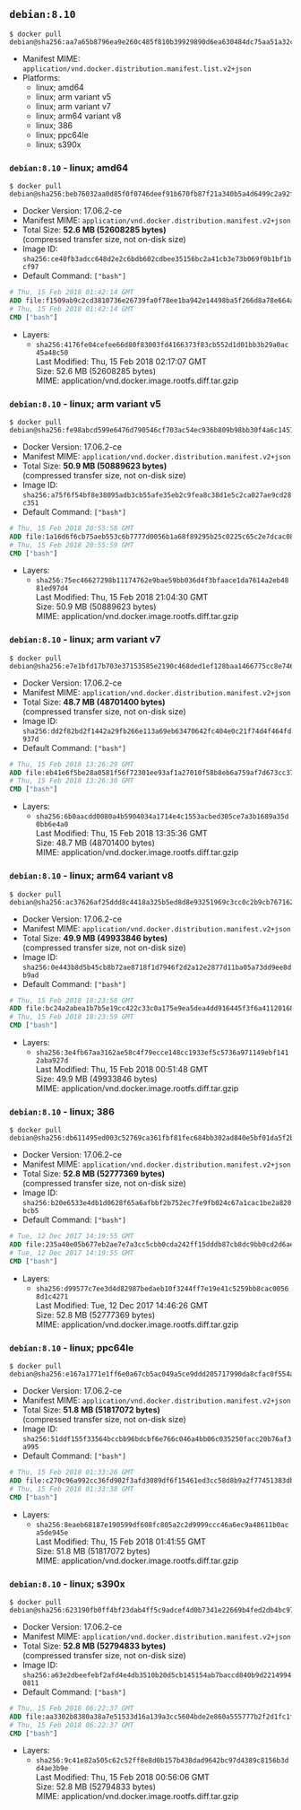 ## `debian:8.10`

```console
$ docker pull debian@sha256:aa7a65b8796ea9e260c485f810b39929890d6ea630484dc75aa51a32c93af8ce
```

-	Manifest MIME: `application/vnd.docker.distribution.manifest.list.v2+json`
-	Platforms:
	-	linux; amd64
	-	linux; arm variant v5
	-	linux; arm variant v7
	-	linux; arm64 variant v8
	-	linux; 386
	-	linux; ppc64le
	-	linux; s390x

### `debian:8.10` - linux; amd64

```console
$ docker pull debian@sha256:beb76032aa0d85f0f0746deef91b670fb87f21a340b5a4d6499c2a92f555b85e
```

-	Docker Version: 17.06.2-ce
-	Manifest MIME: `application/vnd.docker.distribution.manifest.v2+json`
-	Total Size: **52.6 MB (52608285 bytes)**  
	(compressed transfer size, not on-disk size)
-	Image ID: `sha256:ce40fb3adcc648d2e2c6bdb602cdbee35156bc2a41cb3e73b069f0b1bf1bcf97`
-	Default Command: `["bash"]`

```dockerfile
# Thu, 15 Feb 2018 01:42:14 GMT
ADD file:f1509ab9c2cd3810736e26739fa0f78ee1ba942e14498ba5f266d8a78e664acc in / 
# Thu, 15 Feb 2018 01:42:14 GMT
CMD ["bash"]
```

-	Layers:
	-	`sha256:4176fe04cefee66d80f83003fd4166373f83cb552d1d01bb3b29a0ac45a48c50`  
		Last Modified: Thu, 15 Feb 2018 02:17:07 GMT  
		Size: 52.6 MB (52608285 bytes)  
		MIME: application/vnd.docker.image.rootfs.diff.tar.gzip

### `debian:8.10` - linux; arm variant v5

```console
$ docker pull debian@sha256:fe98abcd599e6476d790546cf703ac54ec936b809b98bb30f4a6c145185461d9
```

-	Docker Version: 17.06.2-ce
-	Manifest MIME: `application/vnd.docker.distribution.manifest.v2+json`
-	Total Size: **50.9 MB (50889623 bytes)**  
	(compressed transfer size, not on-disk size)
-	Image ID: `sha256:a75f6f54bf8e38095adb3cb55afe35eb2c9fea8c38d1e5c2ca027ae9cd28c351`
-	Default Command: `["bash"]`

```dockerfile
# Thu, 15 Feb 2018 20:55:58 GMT
ADD file:1a16d6f6cb75aeb553c6b7777d0056b1a68f89295b25c0225c65c2e7dcac08e3 in / 
# Thu, 15 Feb 2018 20:55:59 GMT
CMD ["bash"]
```

-	Layers:
	-	`sha256:75ec46627298b11174762e9bae59bb036d4f3bfaace1da7614a2eb4881ed97d4`  
		Last Modified: Thu, 15 Feb 2018 21:04:30 GMT  
		Size: 50.9 MB (50889623 bytes)  
		MIME: application/vnd.docker.image.rootfs.diff.tar.gzip

### `debian:8.10` - linux; arm variant v7

```console
$ docker pull debian@sha256:e7e1bfd17b703e37153585e2190c468ded1ef128baa1466775cc8e74649e9b56
```

-	Docker Version: 17.06.2-ce
-	Manifest MIME: `application/vnd.docker.distribution.manifest.v2+json`
-	Total Size: **48.7 MB (48701400 bytes)**  
	(compressed transfer size, not on-disk size)
-	Image ID: `sha256:dd2f82bd2f1442a29fb266e113a69eb63470642fc404e0c21f74d4f464fd937d`
-	Default Command: `["bash"]`

```dockerfile
# Thu, 15 Feb 2018 13:26:29 GMT
ADD file:eb41e6f5be28a0581f56f72301ee93af1a27010f58b8eb6a759af7d673cc37f8 in / 
# Thu, 15 Feb 2018 13:26:30 GMT
CMD ["bash"]
```

-	Layers:
	-	`sha256:6b0aacdd0080a4b5904034a1714e4c1553acbed305ce7a3b1689a35d0bb6e4a0`  
		Last Modified: Thu, 15 Feb 2018 13:35:36 GMT  
		Size: 48.7 MB (48701400 bytes)  
		MIME: application/vnd.docker.image.rootfs.diff.tar.gzip

### `debian:8.10` - linux; arm64 variant v8

```console
$ docker pull debian@sha256:ac37626af25ddd8c4418a325b5ed8d8e93251969c3cc0c2b9cb76716238367a0
```

-	Docker Version: 17.06.2-ce
-	Manifest MIME: `application/vnd.docker.distribution.manifest.v2+json`
-	Total Size: **49.9 MB (49933846 bytes)**  
	(compressed transfer size, not on-disk size)
-	Image ID: `sha256:0e443b8d5b45cb8b72ae8718f1d7946f2d2a12e2877d11ba05a73dd9ee8db9ad`
-	Default Command: `["bash"]`

```dockerfile
# Thu, 15 Feb 2018 18:23:58 GMT
ADD file:bc24a2abea1b7b5e19cc422c33c0a175e9ea5dea4dd916445f3f6a41120168bc in / 
# Thu, 15 Feb 2018 18:23:59 GMT
CMD ["bash"]
```

-	Layers:
	-	`sha256:3e4fb67aa3162ae58c4f79ecce148cc1933ef5c5736a971149ebf1412aba927d`  
		Last Modified: Thu, 15 Feb 2018 00:51:48 GMT  
		Size: 49.9 MB (49933846 bytes)  
		MIME: application/vnd.docker.image.rootfs.diff.tar.gzip

### `debian:8.10` - linux; 386

```console
$ docker pull debian@sha256:db611495ed003c52769ca361fbf81fec684bb302ad840e5bf01da5f2bc951110
```

-	Docker Version: 17.06.2-ce
-	Manifest MIME: `application/vnd.docker.distribution.manifest.v2+json`
-	Total Size: **52.8 MB (52777369 bytes)**  
	(compressed transfer size, not on-disk size)
-	Image ID: `sha256:b20e6533e4db1d0628f65a6afbbf2b752ec7fe9fb024c67a1cac1be2a820bcb5`
-	Default Command: `["bash"]`

```dockerfile
# Tue, 12 Dec 2017 14:19:55 GMT
ADD file:235a40e05b677eb2ae7e7a3cc5cbb0cda242ff15dddb87cb8dc9bb0cd2d6aed8 in / 
# Tue, 12 Dec 2017 14:19:55 GMT
CMD ["bash"]
```

-	Layers:
	-	`sha256:d99577c7ee3d4d82987bedaeb10f3244ff7e19e41c5259bb8cac00568d1c4271`  
		Last Modified: Tue, 12 Dec 2017 14:46:26 GMT  
		Size: 52.8 MB (52777369 bytes)  
		MIME: application/vnd.docker.image.rootfs.diff.tar.gzip

### `debian:8.10` - linux; ppc64le

```console
$ docker pull debian@sha256:e167a1771e1ff6e0a67cb5ac049a5ce9ddd205717990da8cfac0f554af9f7925
```

-	Docker Version: 17.06.2-ce
-	Manifest MIME: `application/vnd.docker.distribution.manifest.v2+json`
-	Total Size: **51.8 MB (51817072 bytes)**  
	(compressed transfer size, not on-disk size)
-	Image ID: `sha256:51ddf155f33564bccbb96bdcbf6e766c046a4bb06c035250facc20b76af3a995`
-	Default Command: `["bash"]`

```dockerfile
# Thu, 15 Feb 2018 01:33:26 GMT
ADD file:c270c96a992cc36fd902f3afd3089df6f15461ed3cc58d8b9a2f77451383db39 in / 
# Thu, 15 Feb 2018 01:33:38 GMT
CMD ["bash"]
```

-	Layers:
	-	`sha256:8eaeb68187e190599df608fc805a2c2d9999ccc46a6ec9a48611b0aca5de945e`  
		Last Modified: Thu, 15 Feb 2018 01:41:55 GMT  
		Size: 51.8 MB (51817072 bytes)  
		MIME: application/vnd.docker.image.rootfs.diff.tar.gzip

### `debian:8.10` - linux; s390x

```console
$ docker pull debian@sha256:623190fb0ff4bf23dab4ff5c9adcef4d0b7341e22669b4fed2db4bc97a5ebf3f
```

-	Docker Version: 17.06.2-ce
-	Manifest MIME: `application/vnd.docker.distribution.manifest.v2+json`
-	Total Size: **52.8 MB (52794833 bytes)**  
	(compressed transfer size, not on-disk size)
-	Image ID: `sha256:a63e2dbeefebf2afd4e4db3510b20d5cb145154ab7baccd840b9d22149940811`
-	Default Command: `["bash"]`

```dockerfile
# Thu, 15 Feb 2018 06:22:37 GMT
ADD file:aa3302b8380a38a7e51533d16a139a3cc5604bde2e860a555777b2f2d1fc1fec in / 
# Thu, 15 Feb 2018 06:22:37 GMT
CMD ["bash"]
```

-	Layers:
	-	`sha256:9c41e82a505c62c52ff8e8d0b157b438dad9642bc97d4389c8156b3dd4ae3b9e`  
		Last Modified: Thu, 15 Feb 2018 00:56:06 GMT  
		Size: 52.8 MB (52794833 bytes)  
		MIME: application/vnd.docker.image.rootfs.diff.tar.gzip
